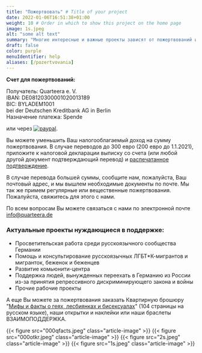 ```yaml
---
title: "Пожертвовать" # Title of your project
date: 2022-01-06T16:51:38+01:00
weight: 10 # Order in which to show this project on the home page
image: 1s.jpeg
alt: "some alt text"
summary: "Многие интересные и важные проекты зависят от пожертвований и не могут быть реализованы без них. Мы благодарим Вас за поддержку и интерес к нашей работе."
draft: false
color: purple
menuIdentifier: help
aliases: [/pozertvovania]
---
```


**Счет для пожертвований:**

Получатель: Quarteera e. V.\
IBAN: DE08120300001020013189\
BIC: BYLADEM1001\
bei der Deutschen Kreditbank AG in Berlin\
Назначение платежа: Spende

или через [![paypal](https://www.paypalobjects.com/de_DE/DE/i/btn/btn_donateCC_LG.gif)](https://www.paypal.com/donate/?hosted_button_id=PP3MPFQ5C5VGL).

Вы можете уменьшить Ваш налогооблагаемый доход на сумму пожертвования. В случае переводов до 300 евро (200 евро до 1.1.2021), приложите к налоговой декларации выписку со счета (или любой другой документ подтверждающий перевод) и [распечатанное подтверждение](/Spendenbestaetigung.pdf).

В случае перевода большей суммы, сообщите нам, пожалуйста, Ваш почтовый адрес, и мы вышлем необходимые документы по почте. 
Мы так же примем регулярные или вещественные пожертвования. Пожалуйста, свяжитесь для этого с нами.

По всем вопросам Вы можете связаться с нами по электронной почте [info@quarteera.de](mailto:info@quarteera.de)

### Актуальные проекты нуждающиеся в поддержке:

- Просветительская работа среди русскоязычного сообщества Германии
- Помощь и консультирование русскоязычных ЛГБТ*К-мигрантов и мигранток, беженок и беженцев
- Развитие комьюнити-центра
- Поддержка людей, вынужденных переехать в Германию из России из-за принятия репрессивного дискриминирующего закона и войны
- Прочие рабочие проекты

А еще Вы можете за пожертвования заказать Квартирную брошюру "[Мифы и факты о геях, лесбиянках и бисексуалах](http://www.quarteera.de/blog/broshura)" (104 страницы на русском языке), наши открытки и наклейки или наши браслеты ВЗАИМОПОДДЕРЖКА.

{{< figure src="000qfacts.jpeg" class="article-image" >}} {{< figure src="000otkr.jpeg" class="article-image" >}}
{{< figure src="2s.jpeg" class="article-image" >}} {{< figure src="1s.jpeg" class="article-image" >}}
